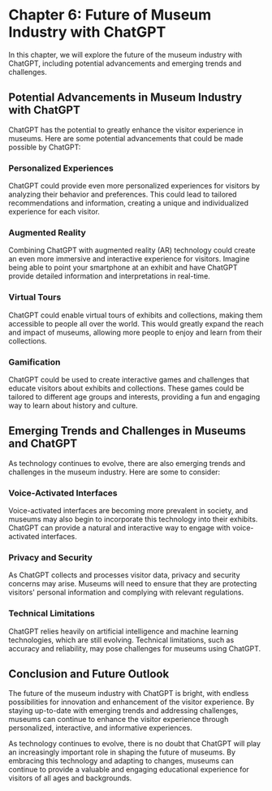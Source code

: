 Chapter 6: Future of Museum Industry with ChatGPT
=================================================

In this chapter, we will explore the future of the museum industry with ChatGPT, including potential advancements and emerging trends and challenges.

Potential Advancements in Museum Industry with ChatGPT
------------------------------------------------------

ChatGPT has the potential to greatly enhance the visitor experience in museums. Here are some potential advancements that could be made possible by ChatGPT:

### Personalized Experiences

ChatGPT could provide even more personalized experiences for visitors by analyzing their behavior and preferences. This could lead to tailored recommendations and information, creating a unique and individualized experience for each visitor.

### Augmented Reality

Combining ChatGPT with augmented reality (AR) technology could create an even more immersive and interactive experience for visitors. Imagine being able to point your smartphone at an exhibit and have ChatGPT provide detailed information and interpretations in real-time.

### Virtual Tours

ChatGPT could enable virtual tours of exhibits and collections, making them accessible to people all over the world. This would greatly expand the reach and impact of museums, allowing more people to enjoy and learn from their collections.

### Gamification

ChatGPT could be used to create interactive games and challenges that educate visitors about exhibits and collections. These games could be tailored to different age groups and interests, providing a fun and engaging way to learn about history and culture.

Emerging Trends and Challenges in Museums and ChatGPT
-----------------------------------------------------

As technology continues to evolve, there are also emerging trends and challenges in the museum industry. Here are some to consider:

### Voice-Activated Interfaces

Voice-activated interfaces are becoming more prevalent in society, and museums may also begin to incorporate this technology into their exhibits. ChatGPT can provide a natural and interactive way to engage with voice-activated interfaces.

### Privacy and Security

As ChatGPT collects and processes visitor data, privacy and security concerns may arise. Museums will need to ensure that they are protecting visitors' personal information and complying with relevant regulations.

### Technical Limitations

ChatGPT relies heavily on artificial intelligence and machine learning technologies, which are still evolving. Technical limitations, such as accuracy and reliability, may pose challenges for museums using ChatGPT.

Conclusion and Future Outlook
-----------------------------

The future of the museum industry with ChatGPT is bright, with endless possibilities for innovation and enhancement of the visitor experience. By staying up-to-date with emerging trends and addressing challenges, museums can continue to enhance the visitor experience through personalized, interactive, and informative experiences.

As technology continues to evolve, there is no doubt that ChatGPT will play an increasingly important role in shaping the future of museums. By embracing this technology and adapting to changes, museums can continue to provide a valuable and engaging educational experience for visitors of all ages and backgrounds.
